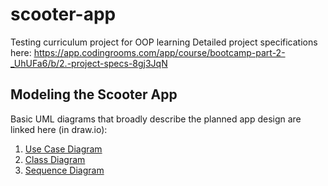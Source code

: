 # scooter-app
Testing curriculum project for OOP learning
Detailed project specifications here: https://app.codingrooms.com/app/course/bootcamp-part-2-_UhUFa6/b/2.-project-specs-8gj3JqN

## Modeling the Scooter App
Basic UML diagrams that broadly describe the planned app design are linked here (in draw.io):
1. [Use Case Diagram](https://drive.google.com/file/d/1aMtUiRCAe40b9y5CJnuiARhEBv1PAlZI/view?usp=sharing)
2. [Class Diagram](https://drive.google.com/file/d/1venCPDFlIfw2rD-x-4pTJHIAFyALVdAW/view?usp=sharing)
3. [Sequence Diagram](https://drive.google.com/file/d/1E81gh4dUcmBc8dYFG1VoYDYdBkXdLwkl/view?usp=sharing)